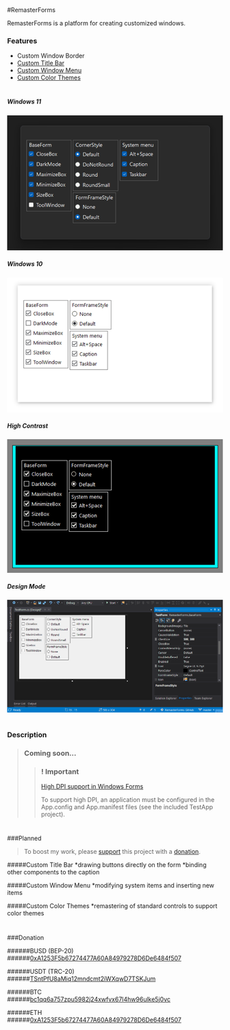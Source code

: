 
#RemasterForms 

RemasterForms is a platform for creating customized windows.

### Features
* Custom Window Border
* [Custom Title Bar](#planned)
* [Custom Window Menu](#planned)
* [Custom Color Themes](#planned)

#
##### Windows 11
![](Description/Windows11.gif)

##### Windows 10
![](Description/Windows10.gif)

##### High Contrast
![](Description/HighContrast.gif)

##### Design Mode
![](Description/DesignMode.gif)

#
### Description
>### Coming soon...  
>>### ! Important
>>[High DPI support in Windows Forms](https://learn.microsoft.com/en-us/dotnet/desktop/winforms/high-dpi-support-in-windows-forms?view=netframeworkdesktop-4.8)
>>
>>To support high DPI, an application must be configured in the App.config and App.manifest files (see the included TestApp project).  

#
###Planned
> To boost my work, please [support](#donation) this project with a [donation](#donation).

#####Custom Title Bar
*drawing buttons directly on the form
*binding other components to the caption

#####Custom Window Menu
*modifying system items and inserting new items

#####Custom Color Themes
*remastering of standard controls to support color themes

#
###Donation  
  
######BUSD (BEP-20)  
######[0xA1253F5b67274477A60A84979278D6De6484f507](https://link.trustwallet.com/send?coin=20000714&address=0xA1253F5b67274477A60A84979278D6De6484f507&token_id=0xe9e7CEA3DedcA5984780Bafc599bD69ADd087D56)  

######USDT (TRC-20)  
######[TSntPfU8aMiq12mndcmt2iWXqwD7TSKJum](https://link.trustwallet.com/send?coin=195&address=TSntPfU8aMiq12mndcmt2iWXqwD7TSKJum&token_id=TR7NHqjeKQxGTCi8q8ZY4pL8otSzgjLj6t)  

######BTC  
######[bc1qq6a757zpu5982j24xwfvx67l4hw96ulke5j0vc](https://link.trustwallet.com/send?coin=0&address=bc1qq6a757zpu5982j24xwfvx67l4hw96ulke5j0vc)  

######ETH  
######[0xA1253F5b67274477A60A84979278D6De6484f507](https://link.trustwallet.com/send?coin=60&address=0xA1253F5b67274477A60A84979278D6De6484f507)  
